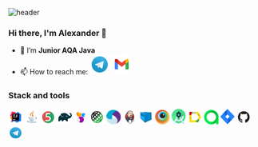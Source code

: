 ![header](https://capsule-render.vercel.app/api?type=waving&color=gradient&customColorList=10&height=160&section=header&text=Hi%20there!&fontAlignY=34&fontAlign=15&fontSize=52&animation=twinkling&fontColor=FFFFDD)

### Hi there, I'm Alexander 👋

- 🌱 I’m **Junior AQA Java**
- 📫 How to reach me:
<a href="https://t.me/SandroUnknown"><img width="40px" alt="Telegram" title="Telegram" src="media/logo/Telegram.svg"/></a>
<a href="mailto:SandroUnknown1991@gmail.com"><img width="40px" alt="Write me Email" title="Gmail" src="media/logo/Gmail.svg"/></a>


### Stack and tools
<a href="https://www.jetbrains.com/idea"><img src="media/logo/Intelij_IDEA.svg" width="5.7%" height="5.7%" alt="Intellij IDEA"/></a>
<a href="https://www.java.com"><img src="media/logo/Java.svg" width="5.7%" height="5.7%" alt="Java"/></a>
<a href="https://junit.org/junit5"><img src="media/logo/JUnit5.svg" width="5.7%" height="5.7%" alt="JUnit 5"/></a>
<a href="https://gradle.org"><img src="media/logo/Gradle.svg" width="5.7%" height="5.7%" alt="Gradle"/></a>
<a href="https://selenide.org"><img src="media/logo/Selenide.svg" width="5.7%" height="5.7%" alt="Selenide"/></a>
<a href="https://rest-assured.io"><img src="media/logo/Rest_Assured.svg" width="5.7%" height="5.7%" alt="REST Assured"/></a>
<a href="https://appium.io"><img src="media/logo/Appium.svg" width="5.7%" height="5.7%" alt="Appium"/></a>
<a href="https://www.jenkins.io"><img src="media/logo/Jenkins.svg" width="5.7%" height="5.7%" alt="Jenkins"/></a>
<a href="https://aerokube.com/selenoid"><img src="media/logo/Selenoid.svg" width="5.7%" height="5.7%" alt="Selenoid"/></a>
<a href="https://www.browserstack.com"><img src="media/logo/Browserstack.svg" width="5.7%" height="5.7%" alt="Browserstack"/></a>
<a href="https://developer.android.com"><img src="media/logo/Android_Studio.svg" width="5.7%" height="5.7%" alt="Android Studio"/></a>
<a href="https://allurereport.org"><img src="media/logo/Allure.svg" width="5.7%" height="5.7%" alt="Allure Report"/></a>
<a href="https://qameta.io"><img src="media/logo/AllureTestOps.svg" width="5.7%" height="5.7%" alt="Allure TestOps"/></a>
<a href="https://www.atlassian.com/software/jira"><img src="media/logo/Jira.svg" width="5.7%" height="5.7%" alt="Jira"/></a>
<a href="https://github.com"><img src="media/logo/Github.svg" width="5.7%" height="5.7%" alt="Github"/></a>
<a href="https://telegram.org/"><img src="media/logo/Telegram.svg" width="5.7%" height="5.7%" alt="Telegram"/></a>





<!--
**SandroUnknown/SandroUnknown** is a ✨ _special_ ✨ repository because its `README.md` (this file) appears on your GitHub profile.

Here are some ideas to get you started:

- 🔭 I’m currently working on ...
- 🌱 I’m currently learning ...
- 👯 I’m looking to collaborate on ...
- 🤔 I’m looking for help with ...
- 💬 Ask me about ...
- 📫 How to reach me: ...
- 😄 Pronouns: ...
- ⚡ Fun fact: ...
-->
